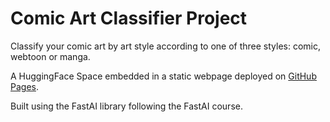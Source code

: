# Comic Art Classifier Project

Classify your comic art by art style according to one of three styles: comic, webtoon or manga. 

A HuggingFace Space embedded in a static webpage deployed on [GitHub Pages](https://awhb.github.io/comic-art-classifier/).

Built using the FastAI library following the FastAI course. 
